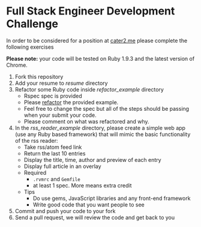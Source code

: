 # Full Stack Engineer Development Challenge

In order to be considered for a position at [cater2.me](http://cater2.me/jobs) please complete the following exercises

**Please note:** your code will be tested on Ruby 1.9.3 and the latest version of Chrome.

1. Fork this repository
2. Add your resume to *resume* directory
3. Refactor some Ruby code inside *refactor_example* directory
    * Rspec spec is provided
    * Please [refactor](http://www.refactoring.com) the provided example.
    * Feel free to change the spec but all of the steps should be passing when your submit your code.
    * Please comment on what was refactored and why.
4. In the *rss_reader_example* directory, please create a simple web app (use any Ruby based framework) that will mimic the basic functionality of the rss reader:
    * Take rss/atom feed link
    * Return the last 10 entries
    * Display the title, time, author and preview of each entry
    * Display full article in an overlay
    * Required
        * `.rvmrc` and `Gemfile`
        * at least 1 spec.  More means extra credit
    * Tips
        * Do use gems, JavaScript libraries and any front-end framework
        * Write good code that you want people to see
6. Commit and push your code to your fork
7. Send a pull request, we will review the code and get back to you
